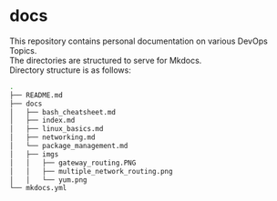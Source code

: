 # docs

This repository contains personal documentation on various DevOps Topics.  
The directories are structured to serve for Mkdocs.  
Directory structure is as follows:  

```bash
.
├── README.md
├── docs
│   ├── bash_cheatsheet.md
│   ├── index.md
│   ├── linux_basics.md
│   ├── networking.md
│   └── package_management.md
│   ├── imgs
│   │   ├── gateway_routing.PNG
│   │   ├── multiple_network_routing.png
│   │   └── yum.png
└── mkdocs.yml
```
